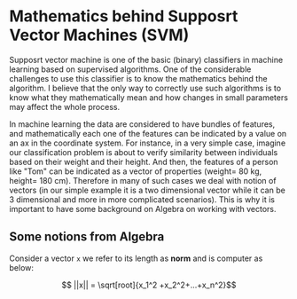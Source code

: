 # Mathematics behind Supposrt Vector Machines (SVM)

Supposrt vector machine is one of the basic (binary) classifiers in machine learning based on supervised algorithms. One of the considerable challenges to use this classifier is to know the mathematics behind the algorithm. I believe that the only way to correctly use such algorithms is to know what they mathematically mean and how changes in small parameters may affect the whole process.

In machine learning the data are considered to have bundles of features, and mathematically each one of the features can be indicated by a value on an ax in the coordinate system. For instance, in a very simple case, imagine our classification problem is about to verify similarity between individuals based on their weight and their height. And then, the features of a person like "Tom" can be indicated as a vector of properties (weight= 80 kg, height= 180 cm). Therefore in many of such cases we deal with notion of vectors (in our simple example it is a two dimensional vector while it can be 3 dimensional and more in more complicated scenarios). This is why it is important to have some background on Algebra on working with vectors.

## Some notions from Algebra

Consider a vector ```x``` we refer to its length as **norm** and is computer as below:

$$ ||x|| = \sqrt[root]{x_1^2 +x_2^2+...+x_n^2}$$

